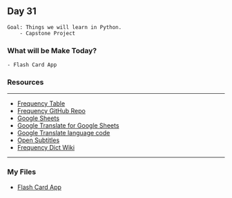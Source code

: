## Day 31
    Goal: Things we will learn in Python.
        - Capstone Project

### What will be Make Today?
    - Flash Card App

### Resources
---

- [Frequency Table](https://en.wikipedia.org/wiki/Letter_frequency)
- [Frequency GitHub Repo](https://github.com/hermitdave/FrequencyWords/tree/master/content/2018)
- [Google Sheets](https://www.google.co.uk/sheets/about/)
- [Google Translate for Google Sheets](https://support.google.com/docs/answer/3093331?hl=en-GB)
- [Google Translate language code](https://cloud.google.com/translate/docs/languages?hl=en)
- [Open Subtitles](https://www.opensubtitles.org/en/search/subs)
- [Frequency Dict Wiki](https://en.wiktionary.org/wiki/Wiktionary:Frequency_lists)

---
### My Files

- [Flash Card App](main.py)
